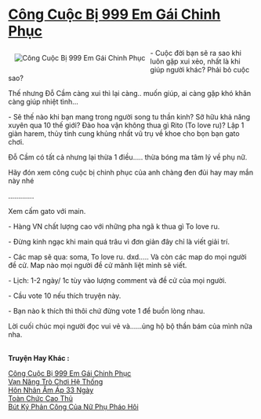 <a href="https://utruyen.com/truyen/cong-cuoc-bi-999-em-gai-chinh-phuc/17557/" title="Công Cuộc Bị 999 Em Gái Chinh Phục"><h1>Công Cuộc Bị 999 Em Gái Chinh Phục</h1></a><div style="display:table"><img align="right" style="float: left; padding: 10px;" src="https://utruyen.com/images/story/200x260/cong-cuoc-bi-999-em-gai-chinh-phuc.jpg" alt="Công Cuộc Bị 999 Em Gái Chinh Phục">- Cuộc đời bạn sẽ ra sao khi luôn gặp xui xẻo, nhất là khi giúp người khác? Phải bỏ cuộc sao?<p></p>Thế nhưng Đỗ Cầm càng xui thì lại càng.. muốn giúp, ai càng gặp khó khăn càng giúp nhiệt tình...<p></p>- Sẽ thế nào khi bạn mang trong người song tu thần kinh? Sở hữu khả năng xuyên qua 10 thế giới? Đào hoa vận không thua gì Rito (To love ru)? Lập 1 giàn harem, thủy tinh cung khủng nhất vũ trụ về khoe cho bọn bạn gato chơi.<p></p>Đỗ Cầm có tất cả nhưng lại thừa 1 điều..... thừa bóng ma tâm lý về phụ nữ.<p></p>Hãy đón xem công cuộc bị chinh phục của anh chàng đen đủi hay may mắn này nhé<p></p>.............<p></p>Xem cấm gato với main.<p></p>- Hàng VN chất lượng cao với những pha ngã k thua gì To love ru.<p></p>- Đừng kinh ngạc khi main quá trâu vì đơn giản đây chỉ là viết giải trí.<p></p>- Các map sẽ qua: soma, To love ru. dxd..... Và còn các map do mọi người đề cử. Map nào mọi người đề cử mãnh liệt mình sẽ viết.<p></p>- Lịch: 1-2 ngày/ 1c tùy vào lượng comment và đề cử của mọi người.<p></p>- Cầu vote 10 nếu thích truyện này.<p></p>- Bạn nào k thích thì thôi chứ đừng vote 1 để buồn lòng nhau.<p></p>Lời cuối chúc mọi người đọc vui vẻ và......ủng hộ bộ thần bám của mình nữa nha.</div><p><br><b>Truyện Hay Khác :</b></p><a href="https://utruyen.com/truyen/cong-cuoc-bi-999-em-gai-chinh-phuc/17557/" alt="Công Cuộc Bị 999 Em Gái Chinh Phục">Công Cuộc Bị 999 Em Gái Chinh Phục</a><br/><a href="https://utruyen.com/truyen/van-nang-tro-choi-he-thong/19274/" alt="Vạn Năng Trò Chơi Hệ Thống">Vạn Năng Trò Chơi Hệ Thống</a><br/><a href="https://github.com/quanluxury/ngontinhhot/tree/master/truyenhay/19215" alt="Hôn Nhân Ấm Áp 33 Ngày">Hôn Nhân Ấm Áp 33 Ngày</a><br/><a href="https://github.com/quanluxury/ngontinhhot/tree/master/truyenhay/17524" alt="Toàn Chức Cao Thủ">Toàn Chức Cao Thủ</a><br/><a href="https://maps.google.kr/url?q=https%3A%2F%2Futruyen.com%2Ftruyen%2Fbut-ky-phan-cong-cua-nu-phu-phao-hoi%2F16583%2F" alt="Bút Ký Phản Công Của Nữ Phụ Pháo Hôi">Bút Ký Phản Công Của Nữ Phụ Pháo Hôi</a><br/>